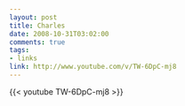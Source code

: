 ```yaml
--- 
layout: post
title: Charles
date: 2008-10-31T03:02:00
comments: true
tags:
- links
link: http://www.youtube.com/v/TW-6DpC-mj8
---
```

{{< youtube TW-6DpC-mj8 >}}

